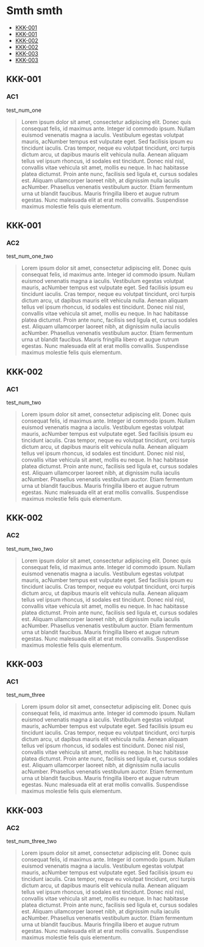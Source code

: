 # Smth smth
- [KKK-001](#kkk-001-title)
- [KKK-001](#kkk-001-title)
- [KKK-002](#kkk-002-title)
- [KKK-002](#kkk-002-title)
- [KKK-003](#kkk-003-title)
- [KKK-003](#kkk-003-title)

## KKK-001
### AC1
test_num_one
> Lorem ipsum dolor sit amet, consectetur adipiscing elit. Donec quis consequat felis, id maximus ante. Integer id commodo ipsum. Nullam euismod venenatis magna a iaculis. Vestibulum egestas volutpat mauris, acNumber tempus est vulputate eget. Sed facilisis ipsum eu tincidunt iaculis. Cras tempor, neque eu volutpat tincidunt, orci turpis dictum arcu, ut dapibus mauris elit vehicula nulla. Aenean aliquam tellus vel ipsum rhoncus, id sodales est tincidunt. Donec nisl nisl, convallis vitae vehicula sit amet, mollis eu neque. In hac habitasse platea dictumst. Proin ante nunc, facilisis sed ligula et, cursus sodales est. Aliquam ullamcorper laoreet nibh, at dignissim nulla iaculis acNumber. Phasellus venenatis vestibulum auctor. Etiam fermentum urna ut blandit faucibus. Mauris fringilla libero et augue rutrum egestas. Nunc malesuada elit at erat mollis convallis. Suspendisse maximus molestie felis quis elementum.
## KKK-001
### AC2
test_num_one_two
> Lorem ipsum dolor sit amet, consectetur adipiscing elit. Donec quis consequat felis, id maximus ante. Integer id commodo ipsum. Nullam euismod venenatis magna a iaculis. Vestibulum egestas volutpat mauris, acNumber tempus est vulputate eget. Sed facilisis ipsum eu tincidunt iaculis. Cras tempor, neque eu volutpat tincidunt, orci turpis dictum arcu, ut dapibus mauris elit vehicula nulla. Aenean aliquam tellus vel ipsum rhoncus, id sodales est tincidunt. Donec nisl nisl, convallis vitae vehicula sit amet, mollis eu neque. In hac habitasse platea dictumst. Proin ante nunc, facilisis sed ligula et, cursus sodales est. Aliquam ullamcorper laoreet nibh, at dignissim nulla iaculis acNumber. Phasellus venenatis vestibulum auctor. Etiam fermentum urna ut blandit faucibus. Mauris fringilla libero et augue rutrum egestas. Nunc malesuada elit at erat mollis convallis. Suspendisse maximus molestie felis quis elementum.
## KKK-002
### AC1
test_num_two
> Lorem ipsum dolor sit amet, consectetur adipiscing elit. Donec quis consequat felis, id maximus ante. Integer id commodo ipsum. Nullam euismod venenatis magna a iaculis. Vestibulum egestas volutpat mauris, acNumber tempus est vulputate eget. Sed facilisis ipsum eu tincidunt iaculis. Cras tempor, neque eu volutpat tincidunt, orci turpis dictum arcu, ut dapibus mauris elit vehicula nulla. Aenean aliquam tellus vel ipsum rhoncus, id sodales est tincidunt. Donec nisl nisl, convallis vitae vehicula sit amet, mollis eu neque. In hac habitasse platea dictumst. Proin ante nunc, facilisis sed ligula et, cursus sodales est. Aliquam ullamcorper laoreet nibh, at dignissim nulla iaculis acNumber. Phasellus venenatis vestibulum auctor. Etiam fermentum urna ut blandit faucibus. Mauris fringilla libero et augue rutrum egestas. Nunc malesuada elit at erat mollis convallis. Suspendisse maximus molestie felis quis elementum.
## KKK-002
### AC2
test_num_two_two
> Lorem ipsum dolor sit amet, consectetur adipiscing elit. Donec quis consequat felis, id maximus ante. Integer id commodo ipsum. Nullam euismod venenatis magna a iaculis. Vestibulum egestas volutpat mauris, acNumber tempus est vulputate eget. Sed facilisis ipsum eu tincidunt iaculis. Cras tempor, neque eu volutpat tincidunt, orci turpis dictum arcu, ut dapibus mauris elit vehicula nulla. Aenean aliquam tellus vel ipsum rhoncus, id sodales est tincidunt. Donec nisl nisl, convallis vitae vehicula sit amet, mollis eu neque. In hac habitasse platea dictumst. Proin ante nunc, facilisis sed ligula et, cursus sodales est. Aliquam ullamcorper laoreet nibh, at dignissim nulla iaculis acNumber. Phasellus venenatis vestibulum auctor. Etiam fermentum urna ut blandit faucibus. Mauris fringilla libero et augue rutrum egestas. Nunc malesuada elit at erat mollis convallis. Suspendisse maximus molestie felis quis elementum.
## KKK-003
### AC1
test_num_three
> Lorem ipsum dolor sit amet, consectetur adipiscing elit. Donec quis consequat felis, id maximus ante. Integer id commodo ipsum. Nullam euismod venenatis magna a iaculis. Vestibulum egestas volutpat mauris, acNumber tempus est vulputate eget. Sed facilisis ipsum eu tincidunt iaculis. Cras tempor, neque eu volutpat tincidunt, orci turpis dictum arcu, ut dapibus mauris elit vehicula nulla. Aenean aliquam tellus vel ipsum rhoncus, id sodales est tincidunt. Donec nisl nisl, convallis vitae vehicula sit amet, mollis eu neque. In hac habitasse platea dictumst. Proin ante nunc, facilisis sed ligula et, cursus sodales est. Aliquam ullamcorper laoreet nibh, at dignissim nulla iaculis acNumber. Phasellus venenatis vestibulum auctor. Etiam fermentum urna ut blandit faucibus. Mauris fringilla libero et augue rutrum egestas. Nunc malesuada elit at erat mollis convallis. Suspendisse maximus molestie felis quis elementum.
## KKK-003
### AC2
test_num_three_two
> Lorem ipsum dolor sit amet, consectetur adipiscing elit. Donec quis consequat felis, id maximus ante. Integer id commodo ipsum. Nullam euismod venenatis magna a iaculis. Vestibulum egestas volutpat mauris, acNumber tempus est vulputate eget. Sed facilisis ipsum eu tincidunt iaculis. Cras tempor, neque eu volutpat tincidunt, orci turpis dictum arcu, ut dapibus mauris elit vehicula nulla. Aenean aliquam tellus vel ipsum rhoncus, id sodales est tincidunt. Donec nisl nisl, convallis vitae vehicula sit amet, mollis eu neque. In hac habitasse platea dictumst. Proin ante nunc, facilisis sed ligula et, cursus sodales est. Aliquam ullamcorper laoreet nibh, at dignissim nulla iaculis acNumber. Phasellus venenatis vestibulum auctor. Etiam fermentum urna ut blandit faucibus. Mauris fringilla libero et augue rutrum egestas. Nunc malesuada elit at erat mollis convallis. Suspendisse maximus molestie felis quis elementum.
